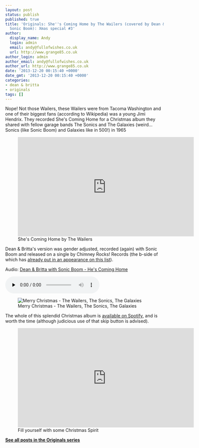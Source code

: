 ```yaml
---
layout: post
status: publish
published: true
title: 'Originals: She''s Coming Home by The Wailers (covered by Dean & Britta with
  Sonic Boom): Xmas special #3'
author:
  display_name: Andy
  login: admin
  email: andy@fullofwishes.co.uk
  url: http://www.grange85.co.uk
author_login: admin
author_email: andy@fullofwishes.co.uk
author_url: http://www.grange85.co.uk
date: '2013-12-20 00:15:40 +0000'
date_gmt: '2013-12-20 00:15:40 +0000'
categories:
- dean & britta
- originals
tags: []
---
```

<p>Nope! Not those Wailers, these Wailers were from Tacoma Washington and one of their biggest fans (according to Wikipedia) was a young Jimi Hendrix. They recorded She's Coming Home for a Christmas album they shared with fellow garage bands The Sonics and The Galaxies (weird... Sonics (like Sonic Boom) and Galaxies like in 500!) in 1965<p>
<figure class="caption aligncenter"><iframe width="560" height="315" src="https://www.youtube.com/embed/-Z5JnzVSEf8" frameborder="0" allowfullscreen></iframe><figcaption class="caption-text">She's Coming Home by The Wailers</figcaption></figure>
<p>Dean & Britta's version was gender adjusted, recorded (again) with Sonic Boom and released on a single by Chimney Rocks! Records (the b-side of which has <a href="/2013/12/16/originals-xmas-special-1-old-toy-trains-by-roger-miller-covered-by-dean-britta-with-sonic-boom/">already put in an appearance on this list</a>).</p>

<div class="well"><p class="audio">Audio: <a href="https://media.fullofwishes.co.uk/07-dean_and_britta/audio/01-dean-and-britta-hes-coming-home.mp3">Dean & Britta with Sonic Boom - He's Coming Home</a></p><audio controls="controls" preload="none" src="https://media.fullofwishes.co.uk/07-dean_and_britta/audio/01-dean-and-britta-hes-coming-home.mp3"></audio></div>


<figure class="caption aligncenter"><img src="https://media.fullofwishes.co.uk/00-misc/pictures/sonics_wailers_galaxies_merry_christmas.jpg" alt="Merry Christmas - The Wailers, The Sonics, The Galaxies" /><figcaption class="caption-text">Merry Christmas - The Wailers, The Sonics, The Galaxies</figcaption></figure>
<p>The whole of this splendid Christmas album is <a href="https://play.spotify.com/album/7lrqx7ImWuv9KlSDc6pVkB">available on Spotify</a>, and is worth the time (although judicious use of that skip button is advised).</p>

<figure class="caption aligncenter"><iframe width="560" height="315" src="https://www.youtube.com/embed/qpSWrmIz-a8" frameborder="0" allowfullscreen></iframe><figcaption class="caption-text">Fill yourself with some Christmas Spirit</figcaption></figure>

<p><strong><a href="https://www.fullofwishes.co.uk/category/originals/" title="List: Originals">See all posts in the Originals series</a></strong></p>
